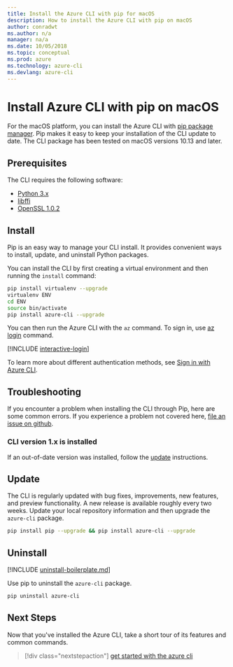 ```yaml
---
title: Install the Azure CLI with pip for macOS
description: How to install the Azure CLI with pip on macOS
author: conradwt
ms.author: n/a
manager: na/a
ms.date: 10/05/2018
ms.topic: conceptual
ms.prod: azure
ms.technology: azure-cli
ms.devlang: azure-cli
---
```


# Install Azure CLI with pip on macOS

For the macOS platform, you can install the Azure CLI with [pip package manager](https://pypi.org/project/pip/). Pip makes it easy to keep your
installation of the CLI update to date. The CLI package has been tested on macOS versions 10.13 and later.

## Prerequisites

The CLI requires the following software:

- [Python 3.x](https://www.python.org/downloads/)
- [libffi](https://sourceware.org/libffi/)
- [OpenSSL 1.0.2](https://www.openssl.org/source/)

## Install

Pip is an easy way to manage your CLI install. It provides convenient ways to install, update, and uninstall Python packages.

You can install the CLI by first creating a virtual environment and then running the `install` command:

```bash
pip install virtualenv --upgrade
virtualenv ENV
cd ENV
source bin/activate
pip install azure-cli --upgrade
```

You can then run the Azure CLI with the `az` command. To sign in, use [az login](/cli/azure/reference-index#az-login) command.

[!INCLUDE [interactive-login](includes/interactive-login.md)]

To learn more about different authentication methods, see [Sign in with Azure CLI](authenticate-azure-cli.md).

## Troubleshooting

If you encounter a problem when installing the CLI through Pip, here are some common errors. If you experience a problem not covered here, [file an issue on github](https://github.com/Azure/azure-cli/issues).

### CLI version 1.x is installed

If an out-of-date version was installed, follow the [update](#Update) instructions.

## Update

The CLI is regularly updated with bug fixes, improvements, new features, and preview functionality. A new release is available roughly every
two weeks. Update your local repository information and then upgrade the `azure-cli` package.

```bash
pip install pip --upgrade && pip install azure-cli --upgrade
```

## Uninstall

[!INCLUDE [uninstall-boilerplate.md](includes/uninstall-boilerplate.md)]

Use pip to uninstall the `azure-cli` package.

```bash
pip uninstall azure-cli
```

## Next Steps

Now that you've installed the Azure CLI, take a short tour of its features and common commands.

> [!div class="nextstepaction"]
[get started with the azure cli](get-started-with-azure-cli.md)
